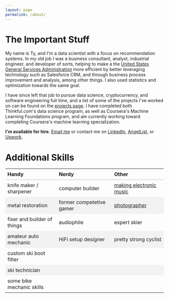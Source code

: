 ```yaml
---
layout: page
permalink: /about/
---
```

# The Important Stuff #

My name is Ty, and I'm a data scientist with a focus on recommendation systems. In my old job
I was a business consultant, analyst, industrial engineer, and developer of sorts, helping to
make a the <a href="https://www.gsa.gov">United States General Services Administration</a>
more efficient by better leveraging technology such as Salesforce CRM, and through business
process improvement and analysis, among other things. I also used statistics and optimization
towards the same goal.

I have since left that job to pursue data science, cryptocurrency, and software engineering full time, and a list of some of the projects I've worked on can be found on the <a href="../projects/">projects page</a>. I have completed both Thinkful.com's data science program, as well as Coursera's Machine Learning Foundations program, and am currently working toward completing Coursera's machine learning specialization.

**I'm available for hire**. <a href="mailto:ty@getmoore.io" target="_top">Email me</a>
or contact me on <a href="https://www.linkedin.com/in/ty-walker-2231052" target="_blank">LinkedIn</a>,
<a href="https://angel.co/ty-walker-1" target="_blank">AngelList</a>, or <a href="https://www.upwork.com/fl/tywalker" target="_blank">Upwork</a>.

# Additional Skills #
<style>
    table{
        border-collapse: collapse;
        border-spacing: 0;
    }
    table td {
        padding: 7px;
    }
    table tr:nth-child(even) {
        background-color: #f2f2f2;
    }
    table th{
        text-align: left;
        padding: 7px;
        border-bottom: 1px solid #bbb;
    }
</style>

| **Handy** | **Nerdy** | **Other** |
| --------- | --------- | --------- |
| knife maker / sharpener | computer builder | <a href="https://inactionhero.bandcamp.com/">making electronic music</a> |
| metal restoration | former competetive gamer &nbsp;| <a href="https://www.flickr.com/photos/yorktronic">photographer</a> |
| fixer and builder of things | audiophile | expert skier |
| amateur auto mechanic | HiFi setup designer | pretty strong cyclist |
| custom ski boot fitter  | |
| ski technician | |
| some bike mechanic skills | |

